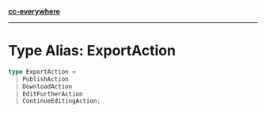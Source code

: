 [**cc-everywhere**](../../../../../index.md)

***

# Type Alias: ExportAction

```ts
type ExportAction = 
  | PublishAction
  | DownloadAction
  | EditFurtherAction
  | ContinueEditingAction;
```
